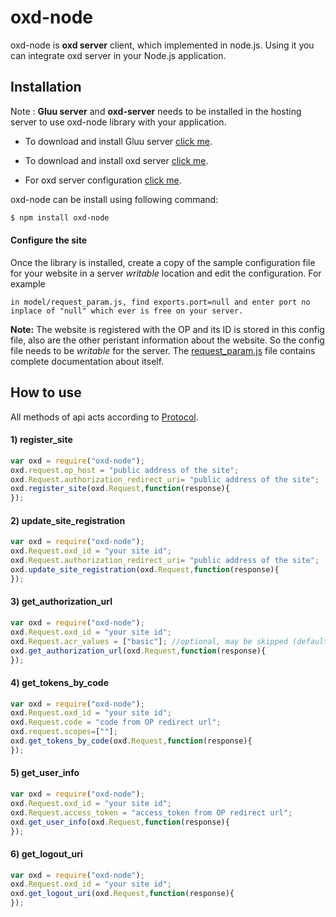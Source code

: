 oxd-node
========

oxd-node is **oxd server** client, which implemented in node.js. Using it you can integrate oxd server in your Node.js application.

Installation
------------

Note : **Gluu server** and **oxd-server** needs to be installed in the hosting server to use oxd-node library with your application.

* To download and install Gluu server [click me](http://www.gluu.org/docs/).

* To download and install oxd server [click me](https://www.gluu.org/docs-oxd).

* For oxd server configuration [click me](https://www.gluu.org/docs-oxd).


oxd-node can be install using following command:

```sh
$ npm install oxd-node
```

#### Configure the site

Once the library is installed, create a copy of the sample configuration file for your website in a server *writable* location and edit the configuration. For example

```
in model/request_param.js, find exports.port=null and enter port no inplace of "null" which ever is free on your server.
```

**Note:**  The website is registered with the OP and its ID is stored in this config file, also are the other peristant information about the website. So the config file needs to be *writable* for the server. The [request_param.js](https://github.com/GluuFederation/oxd-node/blob/master/oxd-node/model/request_param.js) file contains complete documentation about itself.

How to use
-----------

All methods of api acts according to [Protocol](../.././oxdserver/index.md).

#### 1) register_site

```js
var oxd = require("oxd-node");
oxd.request.op_host = "public address of the site";
oxd.Request.authorization_redirect_uri= "public address of the site";
oxd.register_site(oxd.Request,function(response){
});
```

#### 2) update_site_registration

```js
var oxd = require("oxd-node");
oxd.Request.oxd_id = "your site id";
oxd.Request.authorization_redirect_uri= "public address of the site";
oxd.update_site_registration(oxd.Request,function(response){
});
```

#### 3) get_authorization_url

```js
var oxd = require("oxd-node");
oxd.Request.oxd_id = "your site id";
oxd.Request.acr_values = ["basic"]; //optional, may be skipped (default: basic)
oxd.get_authorization_url(oxd.Request,function(response){
});
```

#### 4) get_tokens_by_code

```js
var oxd = require("oxd-node");
oxd.Request.oxd_id = "your site id";
oxd.Request.code = "code from OP redirect url";
oxd.request.scopes=[""];
oxd.get_tokens_by_code(oxd.Request,function(response){
});
```

#### 5) get_user_info

```js
var oxd = require("oxd-node");
oxd.Request.oxd_id = "your site id";
oxd.Request.access_token = "access_token from OP redirect url";
oxd.get_user_info(oxd.Request,function(response){
});
```

#### 6) get_logout_uri

```js
var oxd = require("oxd-node");
oxd.Request.oxd_id = "your site id";
oxd.get_logout_uri(oxd.Request,function(response){
});
```

